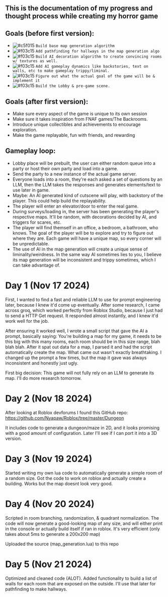 ## This is the documentation of my progress and thought process while creating my horror game


## Goals (before first version):
  - ![#c5f015](https://placehold.co/15x15/c5f015/c5f015.png) `Build base map generation algorithm `
  - ![#f03c15](https://placehold.co/15x15/f03c15/f03c15.png) `Add pathfinding for hallways in the map generation algo`
  - ![#f03c15](https://placehold.co/15x15/f03c15/f03c15.png) `Build AI decoration algorithm to create convincing rooms w/ textures as well.`
  - ![#f03c15](https://placehold.co/15x15/f03c15/f03c15.png) `Add AI gameplay dynamics like backstories, text on walls, etc to make gameplay trippy/liminal. `
  - ![#f03c15](https://placehold.co/15x15/f03c15/f03c15.png) `Figure out what the actual goal of the game will be & implement it`
  - ![#f03c15](https://placehold.co/15x15/f03c15/f03c15.png) `Build the Lobby & pre-game scene.`

  
## Goals (after first version):
  -   Make sure every aspect of the game is unique to its own session
  -   Make sure it takes inspiration from FNAF games/The Backrooms.
  -   Introduce unique collectibles and achievements to encourage exploration.
  -   Make the game replayable, fun with friends, and rewarding


## Gameplay loop:
  -   Lobby place will be prebuilt, the user can either random queue into a party or host their own party and load into a game.
  -   Send the party to a new instance of the actual game server.
  -   Everyone loads into a room, they're each asked a set of questions by an LLM, then the LLM takes the responses and generates elements/text to use later in game.
  -   Maybe: An AI generated kind of cutscene will play, with backstory of the player. This could help build the replayability.
  -   The player will enter an elevator/door to enter the real game.
  -   During surveys/loading in, the server has been generating the player's respective maps. It'll be random, with decorations decided by AI, and triggers for scares, etc.
  -   The player will find themself in an office, a bedroom, a bathroom, who knows. The goal of the player will be to explore and try to figure out where they are. Each game will have a unique map, so every corner will be unpredictable. 
  -   The use of AI in the map generation will create a unique sense of liminality/weirdness. In the same way AI sometimes lies to you, I believe its map generation will be inconsistent and trippy sometimes, which I can take advantage of.

# Day 1 (Nov 17 2024)

First, I wanted to find a fast and reliable LLM to use for prompt engineering later, because I knew it'd come up eventually. After some research, I came across groq, which worked perfectly from Roblox Studio, because I just had to send a HTTP Get request. It responded almost instantly, and I knew it'd work well for the job. 

After ensuring it worked well, I wrote a small script that gave the AI a prompt, basically saying: You're building a map for my game, it needs to be this big with this many rooms, each room should be in this size range, blah blah blah. After it spat out data for a map, I parsed it and had the script automatically create the map. What came out wasn't exactly breathtaking. I changed up the prompt a few times, but the map it gave was always inconsistent and honestly just ugly. 

First big decision: This game will not fully rely on an LLM to generate its map. I'll do more research tomorrow.

# Day 2 (Nov 18 2024)

After looking at Roblox devforums I found this GitHub repo: https://github.com/Nyapaw/Roblox/tree/master/Dungeon

It includes code to generate a dungeon/maze in 2D, and it looks promising with a good amount of configuration. Later I'll see if I can port it into a 3D version.

# Day 3 (Nov 19 2024)

Started writing my own lua code to automatically generate a simple room of a random size. Got the code to work on roblox and actually create a building. Works but the map doesnt look very good.

# Day 4 (Nov 20 2024)

Scripted in room branching, randomization, & quadrant normalization. The code will now generate a good-looking map of any size, and will either print in the console or actually build itself if ran in roblox. It's very efficient (only takes about 5ms to generate a 200x200 map)

Uploaded the source (map_generation.lua) to this repo 

# Day 5 (Nov 21 2024)

Optimized and cleaned code (ALOT). Added functionality to build a list of walls for each room that are exposed on the outside. I'll use that later for pathfinding to make hallways.
